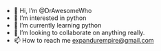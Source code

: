 - 👋 Hi, I’m @DrAwesomeWho
- 👀 I’m interested in python
- 🌱 I’m currently learning python
- 💞️ I’m looking to collaborate on anything really.
- 📫 How to reach me expandurempire@gmail.com

<!---
DrAwesomeWho/DrAwesomeWho is a ✨ special ✨ repository because its `README.md` (this file) appears on your GitHub profile.
You can click the Preview link to take a look at your changes.
--->
